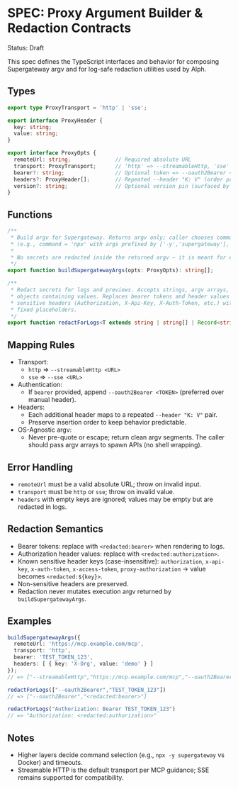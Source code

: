 # SPEC: Proxy Argument Builder & Redaction Contracts

Status: Draft

This spec defines the TypeScript interfaces and behavior for composing Supergateway argv and for log-safe redaction utilities used by Alph.

## Types

```ts
export type ProxyTransport = 'http' | 'sse';

export interface ProxyHeader {
  key: string;
  value: string;
}

export interface ProxyOpts {
  remoteUrl: string;              // Required absolute URL
  transport: ProxyTransport;      // 'http' => --streamableHttp, 'sse' => --sse
  bearer?: string;                // Optional token => --oauth2Bearer <TOKEN>
  headers?: ProxyHeader[];        // Repeated --header "K: V" (order preserved)
  version?: string;               // Optional version pin (surfaced by higher layer)
}
```

## Functions

```ts
/**
 * Build argv for Supergateway. Returns argv only; caller chooses command
 * (e.g., command = 'npx' with args prefixed by ['-y','supergateway'], or Docker).
 *
 * No secrets are redacted inside the returned argv — it is meant for execution.
 */
export function buildSupergatewayArgs(opts: ProxyOpts): string[];

/**
 * Redact secrets for logs and previews. Accepts strings, argv arrays, or
 * objects containing values. Replaces bearer tokens and header values for
 * sensitive headers (Authorization, X-Api-Key, X-Auth-Token, etc.) with
 * fixed placeholders.
 */
export function redactForLogs<T extends string | string[] | Record<string, unknown>>(x: T): T;
```

## Mapping Rules

- Transport:
  - `http` ⇒ `--streamableHttp <URL>`
  - `sse`  ⇒ `--sse <URL>`
- Authentication:
  - If `bearer` provided, append `--oauth2Bearer <TOKEN>` (preferred over manual header).
- Headers:
  - Each additional header maps to a repeated `--header "K: V"` pair.
  - Preserve insertion order to keep behavior predictable.
- OS-Agnostic argv:
  - Never pre-quote or escape; return clean argv segments. The caller should pass argv arrays to spawn APIs (no shell wrapping).

## Error Handling

- `remoteUrl` must be a valid absolute URL; throw on invalid input.
- `transport` must be `http` or `sse`; throw on invalid value.
- `headers` with empty keys are ignored; values may be empty but are redacted in logs.

## Redaction Semantics

- Bearer tokens: replace with `<redacted:bearer>` when rendering to logs.
- Authorization header values: replace with `<redacted:authorization>`.
- Known sensitive header keys (case-insensitive): `authorization`, `x-api-key`, `x-auth-token`, `x-access-token`, `proxy-authorization` → value becomes `<redacted:${key}>`.
- Non-sensitive headers are preserved.
- Redaction never mutates execution argv returned by `buildSupergatewayArgs`.

## Examples

```ts
buildSupergatewayArgs({
  remoteUrl: 'https://mcp.example.com/mcp',
  transport: 'http',
  bearer: 'TEST_TOKEN_123',
  headers: [ { key: 'X-Org', value: 'demo' } ]
});
// => ["--streamableHttp","https://mcp.example.com/mcp","--oauth2Bearer","TEST_TOKEN_123","--header","X-Org: demo"]

redactForLogs(["--oauth2Bearer","TEST_TOKEN_123"])
// => ["--oauth2Bearer","<redacted:bearer>"]

redactForLogs("Authorization: Bearer TEST_TOKEN_123")
// => "Authorization: <redacted:authorization>"
```

## Notes

- Higher layers decide command selection (e.g., `npx -y supergateway` vs Docker) and timeouts.
- Streamable HTTP is the default transport per MCP guidance; SSE remains supported for compatibility.

